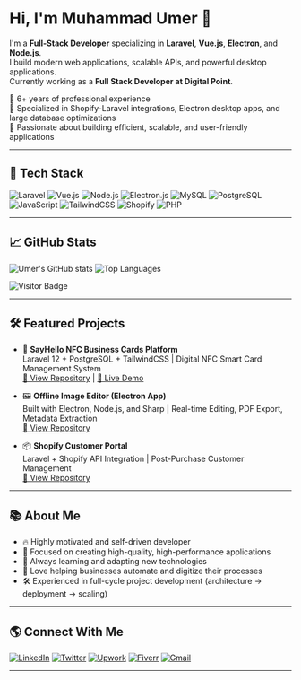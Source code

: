 # Hi, I'm Muhammad Umer 👋

I'm a **Full-Stack Developer** specializing in **Laravel**, **Vue.js**, **Electron**, and **Node.js**.  
I build modern web applications, scalable APIs, and powerful desktop applications.  
Currently working as a **Full Stack Developer at Digital Point**.

🌟 6+ years of professional experience  
🌟 Specialized in Shopify-Laravel integrations, Electron desktop apps, and large database optimizations  
🌟 Passionate about building efficient, scalable, and user-friendly applications

---

## 🚀 Tech Stack

![Laravel](https://img.shields.io/badge/-Laravel-FF2D20?style=flat-square&logo=laravel&logoColor=white)
![Vue.js](https://img.shields.io/badge/-Vue.js-4FC08D?style=flat-square&logo=vue.js&logoColor=white)
![Node.js](https://img.shields.io/badge/-Node.js-339933?style=flat-square&logo=node.js&logoColor=white)
![Electron.js](https://img.shields.io/badge/-Electron-47848F?style=flat-square&logo=Electron&logoColor=white)
![MySQL](https://img.shields.io/badge/-MySQL-4479A1?style=flat-square&logo=mysql&logoColor=white)
![PostgreSQL](https://img.shields.io/badge/-PostgreSQL-4169E1?style=flat-square&logo=postgresql&logoColor=white)
![JavaScript](https://img.shields.io/badge/-JavaScript-F7DF1E?style=flat-square&logo=javascript&logoColor=black)
![TailwindCSS](https://img.shields.io/badge/-TailwindCSS-38B2AC?style=flat-square&logo=tailwind-css&logoColor=white)
![Shopify](https://img.shields.io/badge/-Shopify-7AB55C?style=flat-square&logo=shopify&logoColor=white)
![PHP](https://img.shields.io/badge/-PHP-777BB4?style=flat-square&logo=php&logoColor=white)

---

## 📈 GitHub Stats

![Umer's GitHub stats](https://github-readme-stats.vercel.app/api?username=umerdev228&show_icons=true&theme=radical)
![Top Languages](https://github-readme-stats.vercel.app/api/top-langs/?username=umerdev228&layout=compact&theme=radical)

![Visitor Badge](https://visitor-badge.laobi.icu/badge?page_id=umerdev228.umerdev228)

---

## 🛠 Featured Projects

- 🎨 **SayHello NFC Business Cards Platform**  
  Laravel 12 + PostgreSQL + TailwindCSS | Digital NFC Smart Card Management System  
  [🔗 View Repository](https://github.com/umerdev228/sayhello) | [🔗 Live Demo](https://sayhello.example.com)

- 🖼️ **Offline Image Editor (Electron App)**  
  Built with Electron, Node.js, and Sharp | Real-time Editing, PDF Export, Metadata Extraction  
  [🔗 View Repository](https://github.com/umerdev228/image-editor)

- 📦 **Shopify Customer Portal**  
  Laravel + Shopify API Integration | Post-Purchase Customer Management  
  [🔗 View Repository](https://github.com/umerdev228/shopify-portal)

---

## 📚 About Me

- 🔥 Highly motivated and self-driven developer
- 🚀 Focused on creating high-quality, high-performance applications
- 🧠 Always learning and adapting new technologies
- 💬 Love helping businesses automate and digitize their processes
- 🛠️ Experienced in full-cycle project development (architecture → deployment → scaling)

---

## 🌎 Connect With Me

[![LinkedIn](https://img.shields.io/badge/-LinkedIn-0077B5?style=flat-square&logo=linkedin&logoColor=white)](https://linkedin.com/in/your-linkedin-profile)
[![Twitter](https://img.shields.io/badge/-Twitter-1DA1F2?style=flat-square&logo=twitter&logoColor=white)](https://twitter.com/your-twitter-profile)
[![Upwork](https://img.shields.io/badge/-Upwork-6FDA44?style=flat-square&logo=upwork&logoColor=white)](https://www.upwork.com/freelancers/your-upwork-profile)
[![Fiverr](https://img.shields.io/badge/-Fiverr-1DBF73?style=flat-square&logo=fiverr&logoColor=white)](https://www.fiverr.com/your-fiverr-profile)
[![Gmail](https://img.shields.io/badge/-Gmail-D14836?style=flat-square&logo=gmail&logoColor=white)](mailto:your.email@example.com)

---

